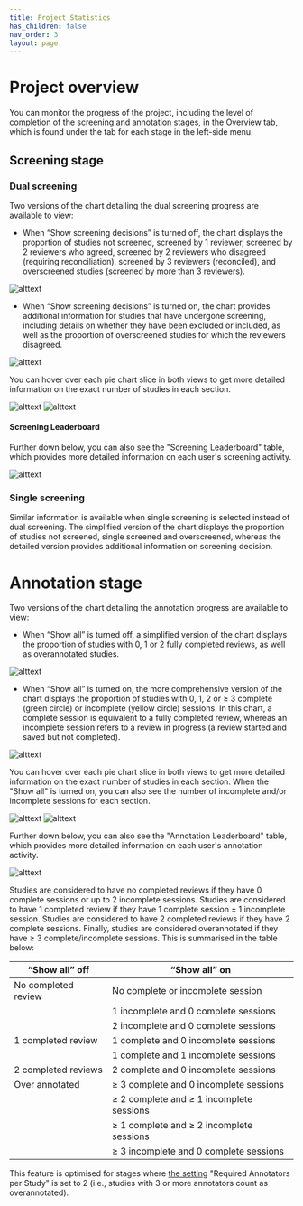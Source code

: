 ```yaml
---
title: Project Statistics
has_children: false
nav_order: 3
layout: page
---
```



# Project overview 

You can monitor the progress of the project, including the level of completion of the screening and annotation stages, in the Overview tab, which is found under the tab for each stage in the left-side menu.  

## Screening stage 

### Dual screening 

Two versions of the chart detailing the dual screening progress are available to view: 

- When “Show screening decisions” is turned off, the chart displays the proportion of studies not screened, screened by 1 reviewer, screened by 2 reviewers who agreed, screened by 2 reviewers who disagreed (requiring reconciliation), screened by 3 reviewers (reconciled), and overscreened studies (screened by more than 3 reviewers).  



![alttext](figs/Fig_Project-Stats_Screening_CSI.png)



- When “Show screening decisions” is turned on, the chart provides additional information for studies that have undergone screening, including details on whether they have been excluded or included, as well as the proportion of overscreened studies for which the reviewers disagreed. 



![alttext](figs/Fig_Project-Stats_Screening2_CSI.png)



You can hover over each pie chart slice in both views to get more detailed information on the exact number of studies in each section.



![alttext](figs/Fig_Project-Stats_Screening3_CSI.png)     ![alttext](figs/Fig_Project-Stats_Screening4_CSI.png)



#### Screening Leaderboard



Further down below, you can also see the "Screening Leaderboard" table, which provides more detailed information on each user's screening activity.



![alttext](figs/Fig_Project-Stats_Screening-table_CSI.png)



### Single screening 

Similar information is available when single screening is selected instead of dual screening. The simplified version of the chart displays the proportion of studies not screened, single screened and overscreened, whereas the detailed version provides additional information on screening decision. 


# Annotation stage 

Two versions of the chart detailing the annotation progress are available to view:  

- When “Show all” is turned off, a simplified version of the chart displays the proportion of studies with 0, 1 or 2 fully completed reviews, as well as overannotated studies.  



![alttext](figs/Fig_Project-Stats_Annotation_CSI.png)



- When “Show all” is turned on, the more comprehensive version of the chart displays the proportion of studies with 0, 1, 2 or ≥ 3 complete (green circle) or incomplete (yellow circle) sessions. In this chart, a complete session is equivalent to a fully completed review, whereas an incomplete session refers to a review in progress (a review started and saved but not completed).

 

![alttext](figs/Fig_Project-Stats_Annotation2_CSI.png)



You can hover over each pie chart slice in both views to get more detailed information on the exact number of studies in each section. When the "Show all" is turned on, you can also see the number of incomplete and/or incomplete sessions for each section.



![alttext](figs/Fig_Project-Stats_Annotation3_CSI.png)     ![alttext](figs/Fig_Project-Stats_Annotation4_CSI.png)



Further down below, you can also see the "Annotation Leaderboard" table, which provides more detailed information on each user's annotation activity.



![alttext](figs/Fig_Project-Stats_Annotation-table_CSI.png)



Studies are considered to have no completed reviews if they have 0 complete sessions or up to 2 incomplete sessions. Studies are considered to have 1 completed review if they have 1 complete session ± 1 incomplete session. Studies are considered to have 2 completed reviews if they have 2 complete sessions. Finally, studies are considered overannotated if they have ≥ 3 complete/incomplete sessions. This is summarised in the table below:  


| “Show all” off         | “Show all” on                                      |
|------------------------|---------------------------------------------------|
| No completed review   | No complete or incomplete session                 |
|                        | 1 incomplete and 0 complete sessions              |
|                        | 2 incomplete and 0 complete sessions              |
| 1 completed review    | 1 complete and 0 incomplete sessions              |
|                        | 1 complete and 1 incomplete sessions              |
| 2 completed reviews   | 2 complete and 0 incomplete sessions              |
| Over annotated        | ≥ 3 complete and 0 incomplete sessions            |
|                        | ≥ 2 complete and ≥ 1 incomplete sessions          |
|                        | ≥ 1 complete and ≥ 2 incomplete sessions          |
|                        | ≥ 3 incomplete and 0 complete sessions            |



This feature is optimised for stages where [the setting](../stage-settings.html) "Required Annotators per Study" is set to 2 (i.e., studies with 3 or more annotators count as overannotated).
